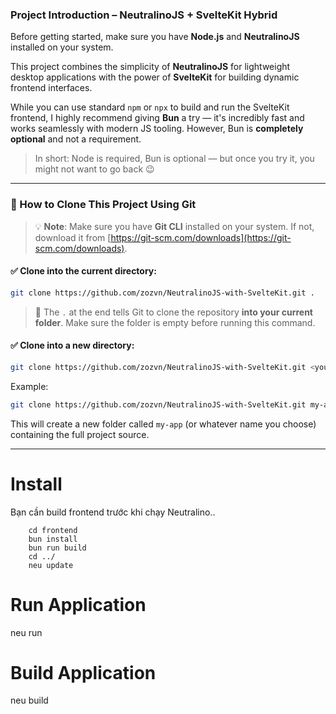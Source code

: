 ### **Project Introduction – NeutralinoJS + SvelteKit Hybrid**

Before getting started, make sure you have **Node.js** and **NeutralinoJS** installed on your system.

This project combines the simplicity of **NeutralinoJS** for lightweight desktop applications with the power of **SvelteKit** for building dynamic frontend interfaces.

While you can use standard `npm` or `npx` to build and run the SvelteKit frontend, I highly recommend giving **Bun** a try — it's incredibly fast and works seamlessly with modern JS tooling. However, Bun is **completely optional** and not a requirement.

> In short: Node is required, Bun is optional — but once you try it, you might not want to go back 😉

---

### 🧰 How to Clone This Project Using Git

> 💡 **Note**: Make sure you have **Git CLI** installed on your system. If not, download it from [https://git-scm.com/downloads](https://git-scm.com/downloads).

#### ✅ Clone into the current directory:

```bash
git clone https://github.com/zozvn/NeutralinoJS-with-SvelteKit.git .
```

> 📌 The `.` at the end tells Git to clone the repository **into your current folder**. Make sure the folder is empty before running this command.

#### ✅ Clone into a new directory:

```bash
git clone https://github.com/zozvn/NeutralinoJS-with-SvelteKit.git <your-folder-name>
```

Example:

```bash
git clone https://github.com/zozvn/NeutralinoJS-with-SvelteKit.git my-app
```

This will create a new folder called `my-app` (or whatever name you choose) containing the full project source.

---

# Install
Bạn cần build frontend trước khi chạy Neutralino..
```
    cd frontend
    bun install
    bun run build
    cd ../
    neu update
```

# Run Application
neu run

# Build Application
neu build
